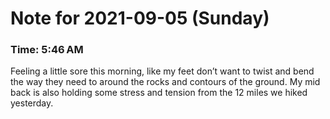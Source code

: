 # Note for 2021-09-05 (Sunday)
### Time: 5:46 AM

Feeling a little sore this morning, like my feet don’t want to twist and bend the way they need to around the rocks and contours of the ground. My mid back is also holding some stress and tension from the 12 miles we hiked yesterday.
